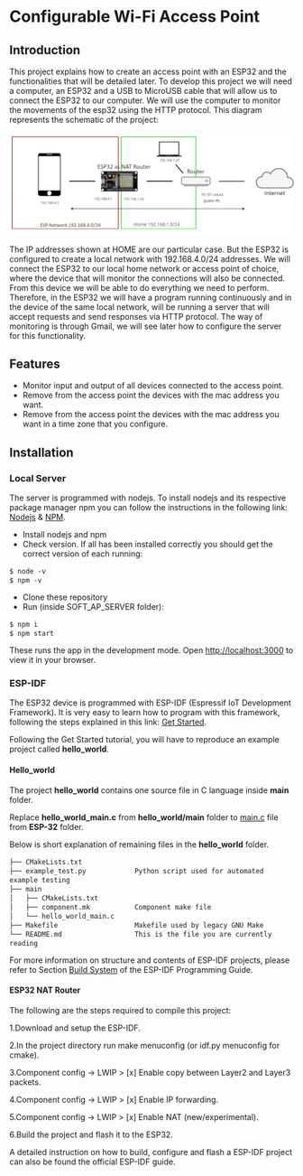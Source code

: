 # Configurable Wi-Fi Access Point

## Introduction

This project explains how to create an access point with an ESP32 and the functionalities that
will be detailed later.
To develop this project we will need a computer, an ESP32 and a USB to MicroUSB cable
that will allow us to connect the ESP32 to our computer.
We will use the computer to monitor the movements of the esp32 using the HTTP protocol.
This diagram represents the schematic of the project:

![System Scheme](https://github.com/susxn/AP-ESP32-NODE-REACT-EXPRESS/blob/main/soft_ap_server/AP.png "System Scheme")

The IP addresses shown at HOME are our particular case. But the ESP32 is configured to
create a local network with 192.168.4.0/24 addresses.
We will connect the ESP32 to our local home network or access point of choice, where the
device that will monitor the connections will also be connected. From this device we will be
able to do everything we need to perform.
Therefore, in the ESP32 we will have a program running continuously and in the device of
the same local network, will be running a server that will accept requests and send responses
via HTTP protocol.
The way of monitoring is through Gmail, we will see later how to configure the server for
this functionality.


## Features

- Monitor input and output of all devices connected to the access point.
- Remove from the access point the devices with the mac address you want.
- Remove from the access point the devices with the mac address you want in a time zone
that you configure.


## Installation

### Local Server

The server is programmed with nodejs. To install nodejs and its respective package manager
npm you can follow the instructions in the following link: [Nodejs](https://nodejs.org/es/download/) & [NPM](https://docs.npmjs.com/downloading-and-installing-node-js-and-npm).

- Install nodejs and npm 
- Check version. If all has been installed correctly you should get the correct version of each running:
```
$ node -v
$ npm -v
```
- Clone these repository
- Run (inside SOFT_AP_SERVER folder):
```
$ npm i 
$ npm start
```
These runs the app in the development mode. Open [http://localhost:3000](http://localhost:3000) to view it in your browser.

### ESP-IDF

The ESP32 device is programmed with ESP-IDF (Espressif IoT Development Framework). It
is very easy to learn how to program with this framework, following the steps explained in this
link: [Get Started](https://docs.espressif.com/projects/esp-idf/en/latest/esp32/get-started/index.html).

Following the Get Started tutorial, you will have to reproduce an example project called **hello_world**.

#### Hello_world

The project **hello_world** contains one source file in C language inside **main** folder.

Replace **hello_world_main.c** from **hello_world/main** folder to [main.c](ESP-32/main.c) file from **ESP-32** folder.

Below is short explanation of remaining files in the **hello_world** folder.

```
├── CMakeLists.txt
├── example_test.py            Python script used for automated example testing
├── main
│   ├── CMakeLists.txt
│   ├── component.mk           Component make file
│   └── hello_world_main.c
├── Makefile                   Makefile used by legacy GNU Make
└── README.md                  This is the file you are currently reading
```

For more information on structure and contents of ESP-IDF projects, please refer to Section [Build System](https://docs.espressif.com/projects/esp-idf/en/latest/esp32/api-guides/build-system.html) of the ESP-IDF Programming Guide.

#### ESP32 NAT Router 

The following are the steps required to compile this project:

1.Download and setup the ESP-IDF.

2.In the project directory run make menuconfig (or idf.py menuconfig for cmake).

3.Component config -> LWIP > [x] Enable copy between Layer2 and Layer3 packets.

4.Component config -> LWIP > [x] Enable IP forwarding.

5.Component config -> LWIP > [x] Enable NAT (new/experimental).

6.Build the project and flash it to the ESP32.

A detailed instruction on how to build, configure and flash a ESP-IDF project can also be found the official ESP-IDF guide.






